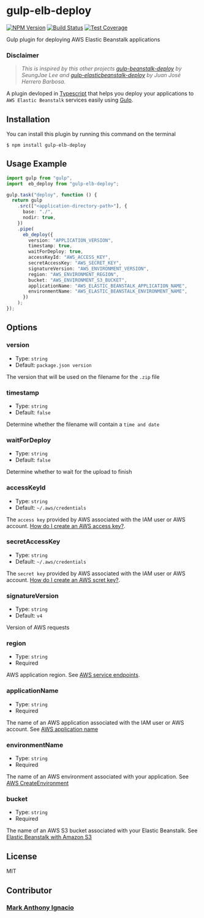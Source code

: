 # gulp-elb-deploy

[![NPM Version][npm-image]][npm-url]
[![Build Status][travis-image]][travis-url]
[![Test Coverage][coveralls-image]][coveralls-url]

Gulp plugin for deploying AWS Elastic Beanstalk applications

### Disclaimer

> _This is inspired by this other projects [gulp-beanstalk-deploy](https://github.com/a0ly/gulp-beanstalk-deploy) by SeungJae Lee and [gulp-elasticbeanstalk-deploy](https://github.com/Upplication/gulp-elasticbeanstalk-deploy) by Juan José Herrero Barbosa._

A plugin devloped in [Typescript](https://www.typescriptlang.org/) that helps you deploy your applications to `AWS Elastic Beanstalk` services easily using [Gulp](https://gulpjs.com/).

## Installation

You can install this plugin by running this command on the terminal

```shell
$ npm install gulp-elb-deploy
```

## Usage Example

```ts
import gulp from "gulp",
import  eb_deploy from "gulp-elb-deploy";

gulp.task("deploy", function () {
  return gulp
    .src(["<application-directory-path>"], {
      base: "./",
      nodir: true,
    })
    .pipe(
      eb_deploy({
        version: "APPLICATION_VERSION",
        timestamp: true,
        waitForDeploy: true,
        accessKeyId: "AWS_ACCESS_KEY",
        secretAccessKey: "AWS_SECRET_KEY",
        signatureVersion: "AWS_ENVIRONMENT_VERSION",
        region: "AWS_ENVIRONMENT_REGION",
        bucket: "AWS_ENVIRONMENT_S3_BUCKET",
        applicationName: "AWS_ELASTIC_BEANSTALK_APPLICATION_NAME",
        environmentName: "AWS_ELASTIC_BEANSTALK_ENVIRONMENT_NAME",
      })
    );
});
```

## Options

### version

- Type: `string`
- Default: `package.json version`

The version that will be used on the filename for the `.zip` file

### timestamp

- Type: `string`
- Default: `false`

Determine whether the filename will contain a `time and date`

### waitForDeploy

- Type: `string`
- Default: `false`

Determine whether to wait for the upload to finish

### accessKeyId

- Type: `string`
- Default: `~/.aws/credentials`

The `access key` provided by AWS associated with the IAM user or AWS account. [How do I create an AWS access key?](https://aws.amazon.com/premiumsupport/knowledge-center/create-access-key/).

### secretAccessKey

- Type: `string`
- Default: `~/.aws/credentials`

The `secret key` provided by AWS associated with the IAM user or AWS account. [How do I create an AWS scret key?](https://aws.amazon.com/blogs/security/wheres-my-secret-access-key/).

### signatureVersion

- Type: `string`
- Default: `v4`

Version of AWS requests

### region

- Type: `string`
- Required

AWS application region. See [AWS service endpoints](https://docs.aws.amazon.com/general/latest/gr/rande.html).

### applicationName

- Type: `string`
- Required

The name of an AWS application associated with the IAM user or AWS account. See [AWS application name](https://docs.aws.amazon.com/cli/latest/reference/deploy/get-application.html)

### environmentName

- Type: `string`
- Required

The name of an AWS environment associated with your application. See [AWS CreateEnvironment](https://docs.aws.amazon.com/elasticbeanstalk/latest/api/API_CreateEnvironment.html)

### bucket

- Type: `string`
- Required

The name of an AWS S3 bucket associated with your Elastic Beanstalk. See [Elastic Beanstalk with Amazon S3](https://docs.aws.amazon.com/elasticbeanstalk/latest/dg/AWSHowTo.S3.html)

## License

MIT

## Contributor

### [Mark Anthony Ignacio](https://github.com/Mackignacio)

[npm-image]: https://img.shields.io/npm/v/gulp-elb-deploy.svg
[npm-url]: https://npmjs.org/package/gulp-elb-deploy
[travis-image]: https://img.shields.io/travis/Upplication/gulp-elasticbeanstalk-deploy/master.svg
[travis-url]: https://travis-ci.org/Upplication/gulp-elasticbeanstalk-deploy
[coveralls-image]: https://img.shields.io/coveralls/Upplication/gulp-elasticbeanstalk-deploy/master.svg
[coveralls-url]: https://coveralls.io/r/Upplication/gulp-elasticbeanstalk-deploy?branch=master
